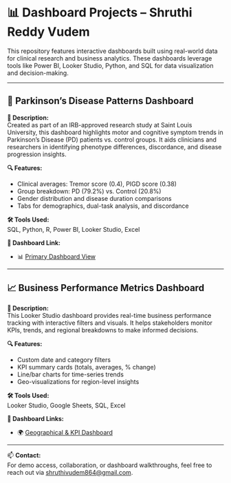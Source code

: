 # 📊 Dashboard Projects – Shruthi Reddy Vudem

This repository features interactive dashboards built using real-world data for clinical research and business analytics. These dashboards leverage tools like Power BI, Looker Studio, Python, and SQL for data visualization and decision-making.

---

## 🧠 Parkinson’s Disease Patterns Dashboard

**📌 Description:**  
Created as part of an IRB-approved research study at Saint Louis University, this dashboard highlights motor and cognitive symptom trends in Parkinson’s Disease (PD) patients vs. control groups. It aids clinicians and researchers in identifying phenotype differences, discordance, and disease progression insights.

**🔍 Features:**
- Clinical averages: Tremor score (0.4), PIGD score (0.38)
- Group breakdown: PD (79.2%) vs. Control (20.8%)
- Gender distribution and disease duration comparisons
- Tabs for demographics, dual-task analysis, and discordance

**🛠 Tools Used:**  
SQL, Python, R, Power BI, Looker Studio, Excel

**🔗 Dashboard Link:**  
- 📊 [Primary Dashboard View](https://lookerstudio.google.com/u/0/reporting/75c34b46-2583-48c8-b5bc-36684bc1587c/page/p_007tf65crd)

---

## 📈 Business Performance Metrics Dashboard

**📌 Description:**  
This Looker Studio dashboard provides real-time business performance tracking with interactive filters and visuals. It helps stakeholders monitor KPIs, trends, and regional breakdowns to make informed decisions.

**🔍 Features:**
- Custom date and category filters
- KPI summary cards (totals, averages, % change)
- Line/bar charts for time-series trends
- Geo-visualizations for region-level insights

**🛠 Tools Used:**  
Looker Studio, Google Sheets, SQL, Excel

**🔗 Dashboard Links:**
- 🌍 [Geographical & KPI Dashboard](https://lookerstudio.google.com/reporting/d3c6dec9-a93d-49d2-bfaf-6db7eaae2553)

---

📫 **Contact:**  
For demo access, collaboration, or dashboard walkthroughs, feel free to reach out via [shruthivudem864@gmail.com](mailto:shruthivudem864@gmail.com).
